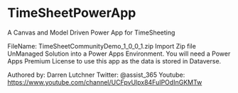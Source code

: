 # TimeSheetPowerApp
A Canvas and Model Driven Power App for TimeSheeting

FileName: TimeSheetCommunityDemo_1_0_0_1.zip
Import Zip file UnManaged Solution into a Power Apps Environment.
You will need a Power Apps Premium License to use this app as the data is stored in Dataverse.

Authored by: Darren Lutchner
Twitter: @assist_365
Youtube: https://www.youtube.com/channel/UCFpvUlpx84FuIPOdInGKMTw
